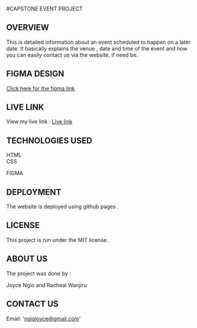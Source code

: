 #CAPSTONE EVENT PROJECT

## OVERVIEW
This is  detailed information about  an event scheduled to happen  on a  later date.
It basically explains the venue , date and time of the event and how you can easily contact us via the website,  if need be.

## FIGMA DESIGN
<a href="https://www.figma.com/file/gdCVLuAtUZgZd6UXInPexH/Untitled?type=design&node-id=6%3A52&mode=design&t=hDpfaBTBWYktianF-1">Click here for the figma link</a>

## LIVE LINK 
View my live link : <a href="">Live link</a>

## TECHNOLOGIES USED 
HTML    
CSS

FIGMA
## DEPLOYMENT
The website is deployed using github pages .
    

## LICENSE 
This project is run under the MIT license.

## ABOUT US 
The project was done by :

Joyce Ngio and Racheal Wanjiru
 
 ## CONTACT US 
 Email: 'ngiojoyce@gmail.com'